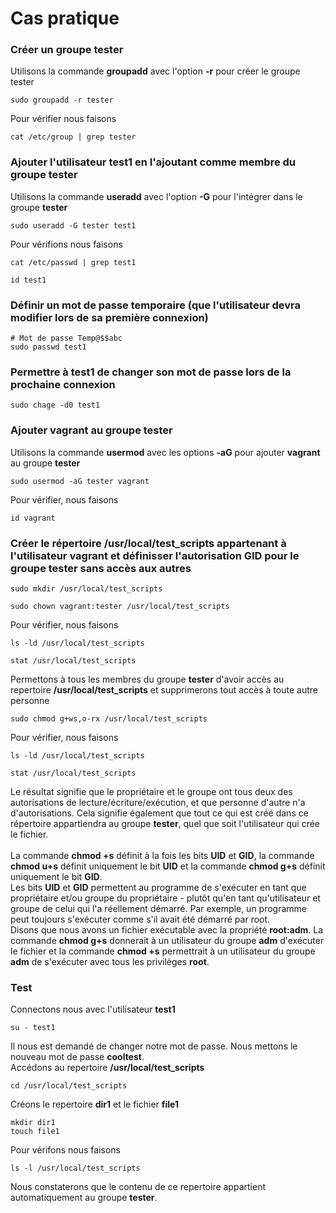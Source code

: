 # Cas pratique

### Créer un groupe tester

Utilisons la commande **groupadd** avec l'option **-r** pour créer le groupe tester

```
sudo groupadd -r tester
```

Pour vérifier nous faisons

```
cat /etc/group | grep tester
```

### Ajouter l'utilisateur test1 en l'ajoutant comme membre du groupe tester

Utilisons la commande **useradd** avec l'option **-G** pour l'intégrer dans le groupe **tester**

```
sudo useradd -G tester test1
```

Pour vérifions nous faisons

```
cat /etc/passwd | grep test1
```

```
id test1
```

### Définir un mot de passe temporaire (que l'utilisateur devra modifier lors de sa première connexion)

```
# Mot de passe Temp@$$abc
sudo passwd test1
```

### Permettre à test1 de changer son mot de passe lors de la prochaine connexion

```
sudo chage -d0 test1
```

### Ajouter vagrant au groupe tester

Utilisons la commande **usermod** avec les options **-aG** pour ajouter **vagrant** au groupe **tester**

```
sudo usermod -aG tester vagrant
```

Pour vérifier, nous faisons

```
id vagrant
```

### Créer le répertoire /usr/local/test_scripts appartenant à l'utilisateur vagrant et définisser l'autorisation GID pour le groupe tester sans accès aux autres

```
sudo mkdir /usr/local/test_scripts
```

```
sudo chown vagrant:tester /usr/local/test_scripts
```

Pour vérifier, nous faisons

```
ls -ld /usr/local/test_scripts
```

```
stat /usr/local/test_scripts
```

Permettons à tous les membres du groupe **tester** d'avoir accès au repertoire **/usr/local/test_scripts** et supprimerons tout accès à toute autre personne

```
sudo chmod g+ws,o-rx /usr/local/test_scripts
```

Pour vérifier, nous faisons

```
ls -ld /usr/local/test_scripts
```

```
stat /usr/local/test_scripts
```

Le résultat signifie que le propriétaire et le groupe ont tous deux des autorisations de lecture/écriture/exécution, et que personne d'autre n'a d'autorisations. Cela signifie également que tout ce qui est créé dans ce répertoire appartiendra au groupe **tester**, quel que soit l'utilisateur qui crée le fichier.
<br><br>
La commande **chmod +s** définit à la fois les bits **UID** et **GID**, la commande **chmod u+s** définit uniquement le bit **UID** et la commande **chmod g+s** définit uniquement le bit **GID**.
<br>
Les bits **UID** et **GID** permettent au programme de s'exécuter en tant que propriétaire et/ou groupe du propriétaire - plutôt qu'en tant qu'utilisateur et groupe de celui qui l'a réellement démarré. Par exemple, un programme peut toujours s'exécuter comme s'il avait été démarré par root. <br>
Disons que nous avons un fichier exécutable avec la propriété **root:adm**. La commande **chmod g+s** donnerait à un utilisateur du groupe **adm** d'exécuter le fichier et la commande **chmod +s** permettrait à un utilisateur du groupe **adm** de s'exécuter avec tous les privilèges **root**.

### Test

Connectons nous avec l'utilisateur **test1**

```
su - test1
```

Il nous est demandé de changer notre mot de passe. Nous mettons le nouveau mot de passe **cooltest**.
<br>
Accédons au repertoire **/usr/local/test_scripts**

```
cd /usr/local/test_scripts
```

Créons le repertoire **dir1** et le fichier **file1**

```
mkdir dir1
touch file1
```

Pour vérifons nous faisons

```
ls -l /usr/local/test_scripts
```

Nous constaterons que le contenu de ce repertoire appartient automatiquement au groupe **tester**.